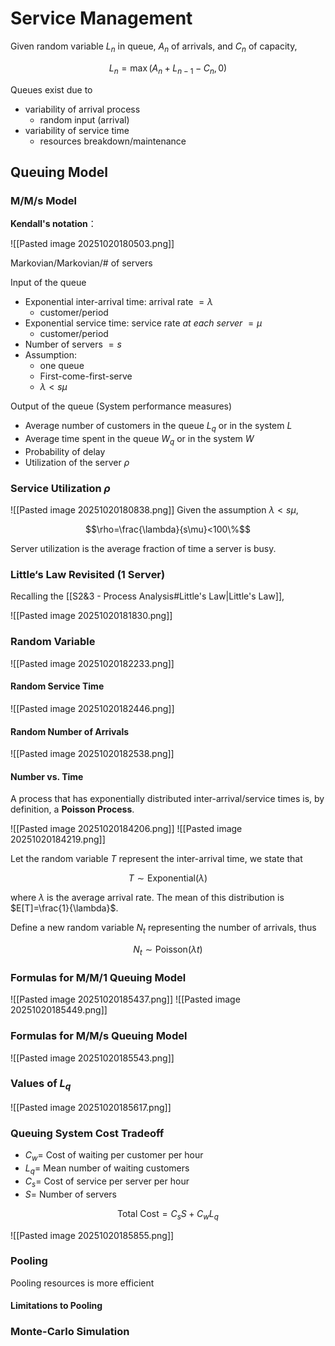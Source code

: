 # Service Management
Given random variable $L_{n}$ in queue, $A_{n}$ of arrivals, and $C_{n}$ of capacity,

$$L_{n}=\max(A_{n}+L_{n-1}-C_{n},0)$$

Queues exist due to
- variability of arrival process
	- random input (arrival)
- variability of service time
	- resources breakdown/maintenance

## Queuing Model
### M/M/s Model
**Kendall's notation**：

![[Pasted image 20251020180503.png]]

Markovian/Markovian/# of servers

Input of the queue
- Exponential inter-arrival time: arrival rate $=\lambda$
	- customer/period
- Exponential service time: service rate *at each server* $=\mu$
	- customer/period
- Number of servers $=s$
- Assumption:
	- one queue
	- First-come-first-serve
	- $\lambda<s\mu$

Output of the queue (System performance measures)
- Average number of customers in the queue $L_{q}$ or in the system $L$
- Average time spent in the queue $W_{q}$ or in the system $W$
- Probability of delay
- Utilization of the server $\rho$

### Service Utilization $\rho$
![[Pasted image 20251020180838.png]]
Given the assumption $\lambda<s\mu$,

$$\rho=\frac{\lambda}{s\mu}<100\%$$

Server utilization is the average fraction of time a server is busy.

### Little‘s Law Revisited (1 Server)
Recalling the [[S2&3 - Process Analysis#Little's Law|Little's Law]],

![[Pasted image 20251020181830.png]]

### Random Variable
![[Pasted image 20251020182233.png]]
#### Random Service Time
![[Pasted image 20251020182446.png]]
#### Random Number of Arrivals
![[Pasted image 20251020182538.png]]
#### Number vs. Time
A process that has exponentially distributed inter-arrival/service times is, by definition, a **Poisson Process**.

![[Pasted image 20251020184206.png]]
![[Pasted image 20251020184219.png]]

Let the random variable $T$ represent the inter-arrival time, we state that

$$T\sim \text{Exponential}(\lambda)$$

where $\lambda$ is the average arrival rate. The mean of this distribution is $E[T]=\frac{1}{\lambda}$.

Define a new random variable $N_{t}$ representing the number of arrivals, thus

$$N_{t}\sim \text{Poisson}(\lambda t)$$

### Formulas for M/M/1 Queuing Model
![[Pasted image 20251020185437.png]]
![[Pasted image 20251020185449.png]]

### Formulas for M/M/s Queuing Model
![[Pasted image 20251020185543.png]]

### Values of $L_{q}$
![[Pasted image 20251020185617.png]]

### Queuing System Cost Tradeoff
- $C_{w}=$ Cost of waiting per customer per hour
- $L_{q}=$ Mean number of waiting customers
- $C_{s}=$ Cost of service per server per hour
- $S=$ Number of servers

$$\text{Total Cost}=C_{s}S+C_{w}L_{q}$$

![[Pasted image 20251020185855.png]]

### Pooling
Pooling resources is more efficient

#### Limitations to Pooling

### Monte-Carlo Simulation